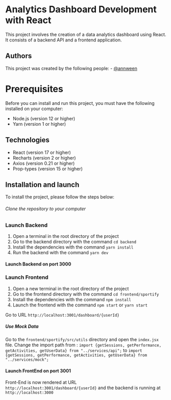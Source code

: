 # Analytics Dashboard Development with React
This project involves the creation of a data analytics dashboard using React. It consists of a backend API and a frontend application.

## Authors
This project was created by the following people: - [@annween](https://github.com/Annween)

# Prerequisites
Before you can install and run this project, you must have the following installed on your computer:

- Node.js (version 12 or higher)
- Yarn (version 1 or higher)

## Technologies

- React (version 17 or higher)
- Recharts (version 2 or higher)
- Axios (version 0.21 or higher)
- Prop-types (version 15 or higher)



## Installation and launch
To install the project, please follow the steps below:

###### Clone the repository to your computer

### Launch Backend

1. Open a terminal in the root directory of the project
2. Go to the backend directory with the command `cd backend`
3. Install the dependencies with the command `yarn install`
4. Run the backend with the command `yarn dev`

#### Launch Backend on port 3000 

### Launch Frontend
1. Open a new terminal in the root directory of the project
2. Go to the frontend directory with the command `cd frontend/sportify`
3. Install the dependencies with the command `npm install`
4. Launch the frontend with the command `npm start` or `yarn start`

Go to URL `http://localhost:3001/dashboard/{userId}`


##### Use Mock Data
Go to the `frontend/sportify/src/utils` directory and open the `index.jsx` file. Change the import path from : `import {getSessions, getPerformance, getActivities, getUserData} from "../services/api";` to `import {getSessions, getPerformance, getActivities, getUserData} from "../services/mock";`

#### Launch FrontEnd on port 3001  

Front-End is now rendered at URL `http://localhost:3001/dashboard/{userId}` and the backend is running at `http://localhost:3000`


